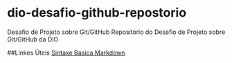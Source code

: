 # dio-desafio-github-repostorio
Desafio de Projeto sobre Git/GitHub
Repositório do Desafio de Projeto sobre Git/GitHub da DIO

##Linkes Úteis
[Sintaxe Basica Markdown](https://www.markdownguide.org/basic-syntax/)

